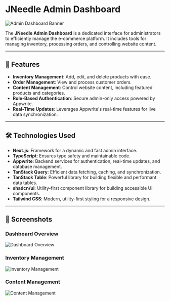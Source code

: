 # JNeedle Admin Dashboard

![Admin Dashboard Banner](https://github.com/user-attachments/assets/3af8ffcd-af70-41ec-85ee-6e3aceb7ab74)



The **JNeedle Admin Dashboard** is a dedicated interface for administrators to efficiently manage the e-commerce platform. It includes tools for managing inventory, processing orders, and controlling website content.

---

## 🚀 Features

- **Inventory Management**: Add, edit, and delete products with ease.
- **Order Management**: View and process customer orders.
- **Content Management**: Control website content, including featured products and categories.
- **Role-Based Authentication**: Secure admin-only access powered by Appwrite.
- **Real-Time Updates**: Leverages Appwrite's real-time features for live data synchronization.

---

## 🛠️ Technologies Used

- **Next.js**: Framework for a dynamic and fast admin interface.
- **TypeScript**: Ensures type safety and maintainable code.
- **Appwrite**: Backend services for authentication, real-time updates, and database management.
- **TanStack Query**: Efficient data fetching, caching, and synchronization.
- **TanStack Table**: Powerful library for building flexible and performant data tables.
- **shadcn/ui**: Utility-first component library for building accessible UI components.
- **Tailwind CSS**: Modern, utility-first styling for a responsive design.

---

## 📸 Screenshots

### Dashboard Overview
![Dashboard Overview](https://github.com/user-attachments/assets/ca35bb7a-1e0c-4fea-b287-179af89bcb26)


### Inventory Management
![Inventory Management](https://github.com/user-attachments/assets/a626bcec-c1b2-4c42-b850-07a7a1f5577b)


### Content Management
![Content Management](https://github.com/user-attachments/assets/0cc3faec-727c-42ec-9302-0fea56203279)


